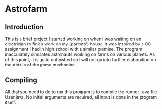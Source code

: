 # Astrofarm

## Introduction

This is a brief project I started working on when I was waiting on an electrician to finish work on my (parents') house.  it was inspired by a CS assignment I had in high school with a similar premise. The program inaccurately simulates astronauts working on farms on various planets. As of this point, it is quite unfinished so I will not go into further elaboration on the details of the game mechanics.

## Compiling

All that you need to do to run this program is to compile the runner .java file User.java. No initial arguments are required, all input is done in the program itself.

